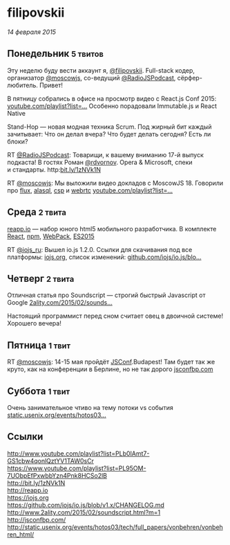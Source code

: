 # filipovskii

_14 февраля 2015_

## Понедельник <small>5 твитов</small>

Эту неделю буду вести аккаунт я, [@filipovskii](https://twitter.com/filipovskii "Andrey Salomatin"). Full-stack кодер, организатор [@moscowjs](https://twitter.com/moscowjs "MoscowJS"), со-ведущий [@RadioJSPodcast](https://twitter.com/RadioJSPodcast "RadioJS Podcast"), сёрфер-любитель. Привет!

В пятницу собрались в офисе на просмотр видео с React.js Conf 2015: [youtube.com/playlist?list=…](http://t.co/B0Be2C5XsD "http://www.youtube.com/playlist?list=PLb0IAmt7-GS1cbw4qonlQztYV1TAW0sCr") Особенно порадовали Immutable.js и React Native

Stand-Hop — новая модная техника Scrum. Под жирный бит каждый зачитывает: Что он делал вчера? Что будет делать сегодня? Есть ли блоки?

RT [@RadioJSPodcast](https://twitter.com/RadioJSPodcast "RadioJS Podcast"): Товарищи, к вашему вниманию 17-й выпуск подкаста! В гостях Роман [@rdvornov](https://twitter.com/rdvornov "Roman Dvornov"). Opera &amp; Microsoft, спеки и стандарты. http:[bit.ly/1zNVk1N](http://t.co/cqSnGcU7x6 "http://bit.ly/1zNVk1N")

RT [@moscowjs](https://twitter.com/moscowjs "MoscowJS"): Мы выложили видео докладов с MoscowJS 18. Говорили про [flux](https://twitter.com/search?q=%23flux), [alasql](https://twitter.com/search?q=%23alasql), [csp](https://twitter.com/search?q=%23csp) и [webrtc](https://twitter.com/search?q=%23webrtc) [youtube.com/playlist?list=…](https://t.co/qRwaFA8krY "https://www.youtube.com/playlist?list=PL95OM-7UObpEfPxwbbYzn4Pnk8HCSo2lB")

## Среда <small>2 твита</small>

[reapp.io](http://t.co/WyH8k6Zg4n "http://reapp.io") — набор юного html5 мобильного разработчика. В комплекте [React](https://twitter.com/search?q=%23React), [npm](https://twitter.com/search?q=%23npm), [WebPack](https://twitter.com/search?q=%23WebPack), [ES2015](https://twitter.com/search?q=%23ES2015)

RT [@iojs_ru](https://twitter.com/iojs_ru "iojs-ru"): Вышел io.js 1.2.0. Ссылки для скачивания под все платформы: [iojs.org](https://t.co/i8r4Aj7RDU "https://iojs.org"), список изменений: [github.com/iojs/io.js/blo…](https://t.co/4yLfkrYmIB "https://github.com/iojs/io.js/blob/v1.x/CHANGELOG.md")

## Четверг <small>2 твита</small>

Отличная статья про Soundscript — строгий быстрый Javascript от Google [2ality.com/2015/02/sounds…](http://t.co/mp2V5b6wqA "http://www.2ality.com/2015/02/soundscript.html?m=1")

Настоящий программист перед сном считает овец в двоичной системе! Хорошего вечера!

## Пятница <small>1 твит</small>

RT [@moscowjs](https://twitter.com/moscowjs "MoscowJS"): 14-15 мая пройдёт [JSConf](https://twitter.com/search?q=%23JSConf).Budapest! Там будет так же круто, как на конференции в Берлине, но не так дорого [jsconfbp.com](http://t.co/FrYuDGNljh "http://jsconfbp.com/")

## Суббота <small>1 твит</small>

Очень занимательное чтиво на тему потоки vs события [static.usenix.org/events/hotos03…](http://t.co/c0UPQEHPn7 "http://static.usenix.org/events/hotos03/tech/full_papers/vonbehren/vonbehren_html/")

## Ссылки

<a href="http://www.youtube.com/playlist?list=PLb0IAmt7-GS1cbw4qonlQztYV1TAW0sCr" target="_blank">http://www.youtube.com/playlist?list=PLb0IAmt7-GS1cbw4qonlQztYV1TAW0sCr</a>  
<a href="https://www.youtube.com/playlist?list=PL95OM-7UObpEfPxwbbYzn4Pnk8HCSo2lB" target="_blank">https://www.youtube.com/playlist?list=PL95OM-7UObpEfPxwbbYzn4Pnk8HCSo2lB</a>  
<a href="http://bit.ly/1zNVk1N" target="_blank">http://bit.ly/1zNVk1N</a>  
<a href="http://reapp.io" target="_blank">http://reapp.io</a>  
<a href="https://iojs.org" target="_blank">https://iojs.org</a>  
<a href="https://github.com/iojs/io.js/blob/v1.x/CHANGELOG.md" target="_blank">https://github.com/iojs/io.js/blob/v1.x/CHANGELOG.md</a>  
<a href="http://www.2ality.com/2015/02/soundscript.html?m=1" target="_blank">http://www.2ality.com/2015/02/soundscript.html?m=1</a>  
<a href="http://jsconfbp.com/" target="_blank">http://jsconfbp.com/</a>  
<a href="http://static.usenix.org/events/hotos03/tech/full_papers/vonbehren/vonbehren_html/" target="_blank">http://static.usenix.org/events/hotos03/tech/full_papers/vonbehren/vonbehren_html/</a>